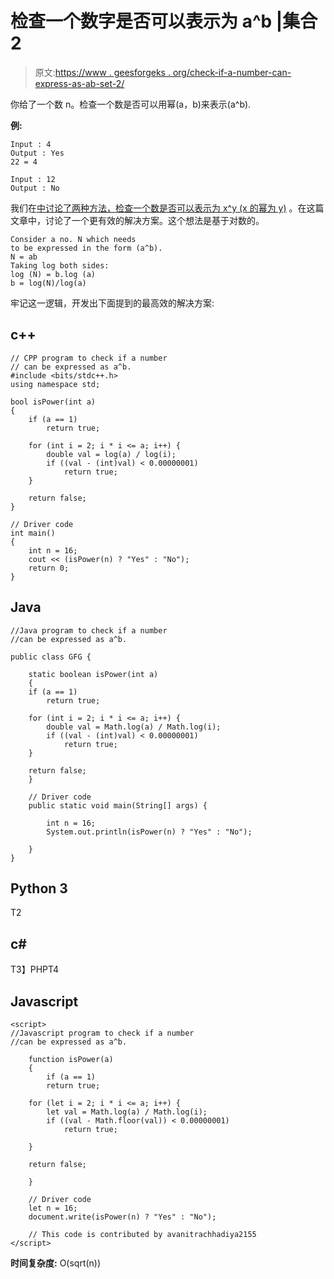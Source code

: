 # 检查一个数字是否可以表示为 a^b |集合 2

> 原文:[https://www . geesforgeks . org/check-if-a-number-can-express-as-ab-set-2/](https://www.geeksforgeeks.org/check-if-a-number-can-be-expressed-as-ab-set-2/)

你给了一个数 n。检查一个数是否可以用幂(a，b)来表示(a^b).

**例:**

```
Input : 4
Output : Yes
22 = 4

Input : 12
Output : No
```

我们在[中讨论了两种方法，检查一个数是否可以表示为 x^y (x 的幂为 y)](https://www.geeksforgeeks.org/check-if-a-number-can-be-expressed-as-xy-x-raised-to-power-y/) 。在这篇文章中，讨论了一个更有效的解决方案。这个想法是基于对数的。

```
Consider a no. N which needs 
to be expressed in the form (a^b).
N = ab
Taking log both sides:
log (N) = b.log (a)
b = log(N)/log(a)
```

牢记这一逻辑，开发出下面提到的最高效的解决方案:

## c++

```
// CPP program to check if a number
// can be expressed as a^b.
#include <bits/stdc++.h>
using namespace std;

bool isPower(int a)
{
    if (a == 1)
        return true;

    for (int i = 2; i * i <= a; i++) {
        double val = log(a) / log(i);
        if ((val - (int)val) < 0.00000001)
            return true;
    }

    return false;
}

// Driver code
int main()
{
    int n = 16;
    cout << (isPower(n) ? "Yes" : "No");
    return 0;
}
```

## Java

```
//Java program to check if a number
//can be expressed as a^b.

public class GFG {

    static boolean isPower(int a)
    {
    if (a == 1)
        return true;

    for (int i = 2; i * i <= a; i++) {
        double val = Math.log(a) / Math.log(i);
        if ((val - (int)val) < 0.00000001)
            return true;
    }

    return false;
    }

    // Driver code
    public static void main(String[] args) {

        int n = 16;
        System.out.println(isPower(n) ? "Yes" : "No");

    }
}
```

## Python 3

T2

## c#

T3】PHPT4

## Javascript

```
<script>
//Javascript program to check if a number
//can be expressed as a^b.

    function isPower(a)
    {
        if (a == 1)
        return true;

    for (let i = 2; i * i <= a; i++) {
        let val = Math.log(a) / Math.log(i);
        if ((val - Math.floor(val)) < 0.00000001)
            return true;

    }

    return false;

    }

    // Driver code
    let n = 16;
    document.write(isPower(n) ? "Yes" : "No");

    // This code is contributed by avanitrachhadiya2155
</script>
```

**时间复杂度:** O(sqrt(n))